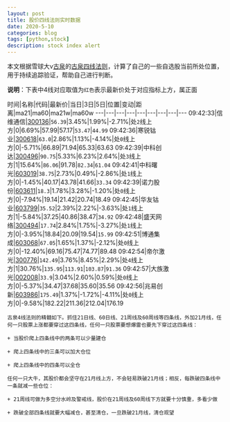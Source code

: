 ```yaml
---
layout: post
title: 股价四线法则实时数据
date: 2020-5-10
categories: blog
tags: [python,stock]
description: stock index alert
---
```



本文根据雪球大v[古泉](https://xueqiu.com/u/7148646888)的[古泉四线法则](https://xueqiu.com/7148646888/130498192)，计算了自己的一些自选股当前所处位置，用于持续追踪验证，帮助自己进行判断。

**说明**：下表中4线对应取值为`红色`表示最新价处于对应指标上方，属正面

时间|名称|代码|最新价|当日|3日|5日|位置|变动|距离|ma21|ma60|ma21w|ma60w
---|---|---|---|---|---|---|---|---
09:42:33|信维通信|[300136](https://xueqiu.com/S/SZ300136)|`56.39`|3.45%|1.99%|-2.71%|处`2`线上方|0|6.69%|57.99|57.17|`53.47`|`44.99`
09:42:36|寒锐钴业|[300618](https://xueqiu.com/S/SZ300618)|`63.0`|2.86%|1.13%|-4.14%|处`0`线上方|0|-5.71%|66.89|71.94|65.33|63.63
09:42:39|中科创达|[300496](https://xueqiu.com/S/SZ300496)|`90.75`|5.33%|6.23%|2.64%|处`3`线上方|1|15.64%|`86.06`|91.78|`82.34`|`61.04`
09:42:41|中科曙光|[603019](https://xueqiu.com/S/SH603019)|`38.75`|2.73%|0.49%|-2.86%|处`1`线上方|0|-1.45%|40.17|43.78|41.66|`33.34`
09:42:39|诺力股份|[603611](https://xueqiu.com/S/SH603611)|`18.3`|1.78%|3.28%|-1.20%|处`0`线上方|0|-7.94%|19.14|21.42|20.74|18.49
09:42:45|华友钴业|[603799](https://xueqiu.com/S/SH603799)|`35.52`|2.39%|2.22%|-3.63%|处`1`线上方|1|-5.84%|37.25|40.86|38.47|`34.92`
09:42:48|盛天网络|[300494](https://xueqiu.com/S/SZ300494)|`17.74`|2.84%|1.75%|-3.27%|处`1`线上方|0|-3.95%|18.84|20.09|19.54|`15.99`
09:42:51|博通集成|[603068](https://xueqiu.com/S/SH603068)|`67.05`|1.65%|1.37%|-2.12%|处`0`线上方|0|-12.40%|69.16|75.47|74.77|89.48
09:42:54|帝尔激光|[300776](https://xueqiu.com/S/SZ300776)|`142.49`|3.76%|8.45%|2.29%|处`4`线上方|1|30.76%|`135.95`|`113.91`|`103.87`|`91.36`
09:42:57|大族激光|[002008](https://xueqiu.com/S/SZ002008)|`33.9`|3.04%|2.60%|0.59%|处`0`线上方|0|-5.37%|34.47|37.68|35.60|35.56
09:42:56|兆易创新|[603986](https://xueqiu.com/S/SH603986)|`175.49`|1.37%|-1.72%|-4.11%|处`0`线上方|0|-9.58%|182.22|211.36|212.04|176.19

```
古泉4线法则的精髓如下。抓住21日线、60日线、21周线及60周线等四条线，外加21月线，任何一只股票上涨都要穿过这四条线，任何一只股票要想爆雷也要先下穿过这四条线：

+ 当股价爬上四条线中的两条可以少量建仓

+ 爬上四条线中的三条可以加大仓位

+ 爬上四条线中的四条可以全仓

任何一只大牛，其股价都会坚守在21月线上方，不会轻易跌破21月线；相反，每跌破四条线中一条就减一些仓位：

+ 21周线可做为多空分水岭及警戒线，股价在21周线及60周线下方就要十分慎重，多看少做

+ 跌破全部四条线就要大幅减仓，甚至清仓，一旦跌破21月线，清仓观望
```